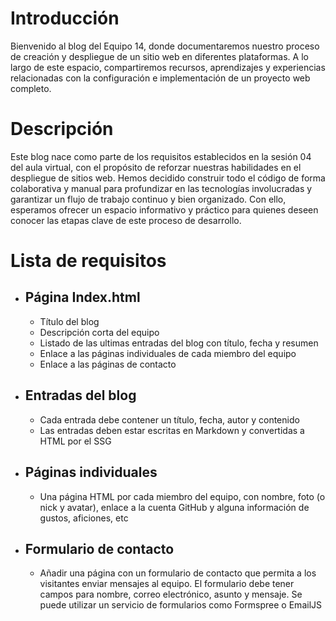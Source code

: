 # Introducción
Bienvenido al blog del Equipo 14, donde documentaremos nuestro proceso de creación y despliegue de un sitio web en diferentes plataformas. A lo largo de este espacio, compartiremos recursos, aprendizajes y experiencias relacionadas con la configuración e implementación de un proyecto web completo.

# Descripción
Este blog nace como parte de los requisitos establecidos en la sesión 04 del aula virtual, con el propósito de reforzar nuestras habilidades en el despliegue de sitios web. Hemos decidido construir todo el código de forma colaborativa y manual para profundizar en las tecnologías involucradas y garantizar un flujo de trabajo continuo y bien organizado. Con ello, esperamos ofrecer un espacio informativo y práctico para quienes deseen conocer las etapas clave de este proceso de desarrollo.

# Lista de requisitos
- ## Página Index.html
    - Título del blog
    - Descripción corta del equipo
    - Listado de las ultimas entradas del blog con título, fecha y resumen
    - Enlace a las páginas individuales de cada miembro del equipo
    - Enlace a las páginas de contacto
- ## Entradas del blog
    - Cada entrada debe contener un título, fecha, autor y contenido
    - Las entradas deben estar escritas en Markdown y convertidas a HTML por el SSG
- ## Páginas individuales
    - Una página HTML por cada miembro del equipo, con nombre, foto (o nick y avatar), enlace a la cuenta GitHub y alguna información de gustos, aficiones, etc
- ## Formulario de contacto
    - Añadir una página con un formulario de contacto que permita a los visitantes enviar mensajes al equipo. El formulario debe tener campos para nombre, correo electrónico, asunto y mensaje. Se puede utilizar un servicio de formularios como Formspree o EmailJS